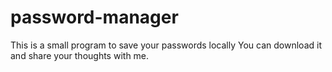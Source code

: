 # password-manager
This is a small program to save your passwords locally
You can download it and share your thoughts with me.
